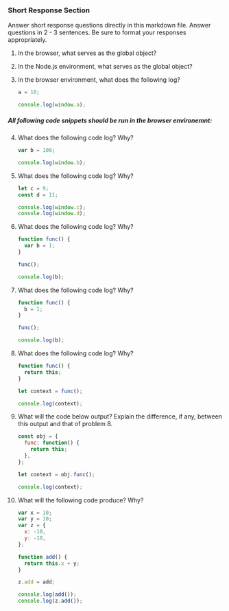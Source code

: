 ### Short Response Section
Answer short response questions directly in this markdown file. Answer questions in 2 - 3 sentences. Be sure to format your responses appropriately.

1. In the browser, what serves as the global object?

2. In the Node.js environment, what serves as the global object?

3. In the browser environment, what does the following log?
      ```javascript
      a = 10;

      console.log(window.a);
      ```      

##### All following code snippets should be run in the browser environemnt: 

4. What does the following code log? Why?
      ```javascript
      var b = 100;

      console.log(window.b);
      ```
5. What does the following code log? Why?
      ```javascript
      let c = 9;
      const d = 11;

      console.log(window.c);
      console.log(window.d);
      ```

6. What does the following code log? Why?
      ```javascript
      function func() {
        var b = 1;
      }

      func();

      console.log(b);
      ```

7. What does the following code log? Why?
      ```javascript
      function func() {
        b = 1;
      }

      func();

      console.log(b);
      ```

8. What does the following code log? Why?
      ```javascript
      function func() {
        return this;
      }

      let context = func();

      console.log(context);
      ```

9. What will the code below output? Explain the difference, if any, between this output and that of problem 8.
      ```javascript
      const obj = {
        func: function() {
          return this;
        },
      };

      let context = obj.func();

      console.log(context);
      ```

10. What will the following code produce? Why? 
      ```javascript
      var x = 10;
      var y = 10;
      var z = {
        x: -10,
        y: -10,
      };

      function add() {
        return this.x + y;
      }

      z.add = add;

      console.log(add());
      console.log(z.add());
      ```

